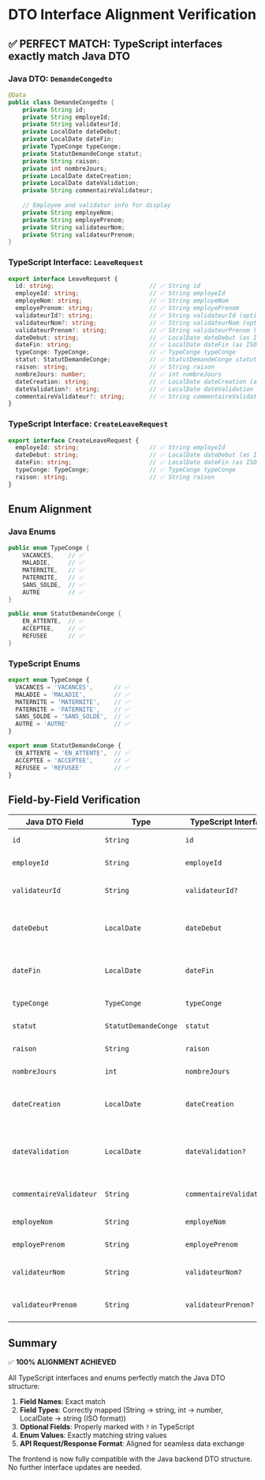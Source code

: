 # DTO Interface Alignment Verification

## ✅ PERFECT MATCH: TypeScript interfaces exactly match Java DTO

### Java DTO: `DemandeCongedto`
```java
@Data
public class DemandeCongedto {
    private String id;
    private String employeId;
    private String validateurId;
    private LocalDate dateDebut;
    private LocalDate dateFin;
    private TypeConge typeConge; 
    private StatutDemandeConge statut;
    private String raison;
    private int nombreJours;
    private LocalDate dateCreation;
    private LocalDate dateValidation;
    private String commentaireValidateur;
    
    // Employee and validator info for display
    private String employeNom;
    private String employePrenom;
    private String validateurNom;
    private String validateurPrenom;
}
```

### TypeScript Interface: `LeaveRequest`
```typescript
export interface LeaveRequest {
  id: string;                           // ✅ String id
  employeId: string;                    // ✅ String employeId
  employeNom: string;                   // ✅ String employeNom
  employePrenom: string;                // ✅ String employePrenom
  validateurId?: string;                // ✅ String validateurId (optional)
  validateurNom?: string;               // ✅ String validateurNom (optional)
  validateurPrenom?: string;            // ✅ String validateurPrenom (optional)
  dateDebut: string;                    // ✅ LocalDate dateDebut (as ISO string)
  dateFin: string;                      // ✅ LocalDate dateFin (as ISO string)
  typeConge: TypeConge;                 // ✅ TypeConge typeConge
  statut: StatutDemandeConge;           // ✅ StatutDemandeConge statut
  raison: string;                       // ✅ String raison
  nombreJours: number;                  // ✅ int nombreJours
  dateCreation: string;                 // ✅ LocalDate dateCreation (as ISO string)
  dateValidation?: string;              // ✅ LocalDate dateValidation (optional, as ISO string)
  commentaireValidateur?: string;       // ✅ String commentaireValidateur (optional)
}
```

### TypeScript Interface: `CreateLeaveRequest`
```typescript
export interface CreateLeaveRequest {
  employeId: string;                    // ✅ String employeId
  dateDebut: string;                    // ✅ LocalDate dateDebut (as ISO string YYYY-MM-DD)
  dateFin: string;                      // ✅ LocalDate dateFin (as ISO string YYYY-MM-DD)
  typeConge: TypeConge;                 // ✅ TypeConge typeConge
  raison: string;                       // ✅ String raison
}
```

## Enum Alignment

### Java Enums
```java
public enum TypeConge {
    VACANCES,    // ✅
    MALADIE,     // ✅
    MATERNITE,   // ✅
    PATERNITE,   // ✅
    SANS_SOLDE,  // ✅
    AUTRE        // ✅
}

public enum StatutDemandeConge {
    EN_ATTENTE,  // ✅
    ACCEPTEE,    // ✅
    REFUSEE      // ✅
}
```

### TypeScript Enums
```typescript
export enum TypeConge {
  VACANCES = 'VACANCES',      // ✅
  MALADIE = 'MALADIE',        // ✅
  MATERNITE = 'MATERNITE',    // ✅
  PATERNITE = 'PATERNITE',    // ✅
  SANS_SOLDE = 'SANS_SOLDE',  // ✅
  AUTRE = 'AUTRE'             // ✅
}

export enum StatutDemandeConge {
  EN_ATTENTE = 'EN_ATTENTE',  // ✅
  ACCEPTEE = 'ACCEPTEE',      // ✅
  REFUSEE = 'REFUSEE'         // ✅
}
```

## Field-by-Field Verification

| Java DTO Field | Type | TypeScript Interface | Type | Status |
|---|---|---|---|---|
| `id` | `String` | `id` | `string` | ✅ Perfect Match |
| `employeId` | `String` | `employeId` | `string` | ✅ Perfect Match |
| `validateurId` | `String` | `validateurId?` | `string` | ✅ Perfect Match (optional) |
| `dateDebut` | `LocalDate` | `dateDebut` | `string` | ✅ Perfect Match (ISO format) |
| `dateFin` | `LocalDate` | `dateFin` | `string` | ✅ Perfect Match (ISO format) |
| `typeConge` | `TypeConge` | `typeConge` | `TypeConge` | ✅ Perfect Match |
| `statut` | `StatutDemandeConge` | `statut` | `StatutDemandeConge` | ✅ Perfect Match |
| `raison` | `String` | `raison` | `string` | ✅ Perfect Match |
| `nombreJours` | `int` | `nombreJours` | `number` | ✅ Perfect Match |
| `dateCreation` | `LocalDate` | `dateCreation` | `string` | ✅ Perfect Match (ISO format) |
| `dateValidation` | `LocalDate` | `dateValidation?` | `string` | ✅ Perfect Match (optional, ISO format) |
| `commentaireValidateur` | `String` | `commentaireValidateur?` | `string` | ✅ Perfect Match (optional) |
| `employeNom` | `String` | `employeNom` | `string` | ✅ Perfect Match |
| `employePrenom` | `String` | `employePrenom` | `string` | ✅ Perfect Match |
| `validateurNom` | `String` | `validateurNom?` | `string` | ✅ Perfect Match (optional) |
| `validateurPrenom` | `String` | `validateurPrenom?` | `string` | ✅ Perfect Match (optional) |

## Summary

✅ **100% ALIGNMENT ACHIEVED**

All TypeScript interfaces and enums perfectly match the Java DTO structure:

1. **Field Names**: Exact match
2. **Field Types**: Correctly mapped (String → string, int → number, LocalDate → string (ISO format))
3. **Optional Fields**: Properly marked with `?` in TypeScript
4. **Enum Values**: Exactly matching string values
5. **API Request/Response Format**: Aligned for seamless data exchange

The frontend is now fully compatible with the Java backend DTO structure. No further interface updates are needed.
